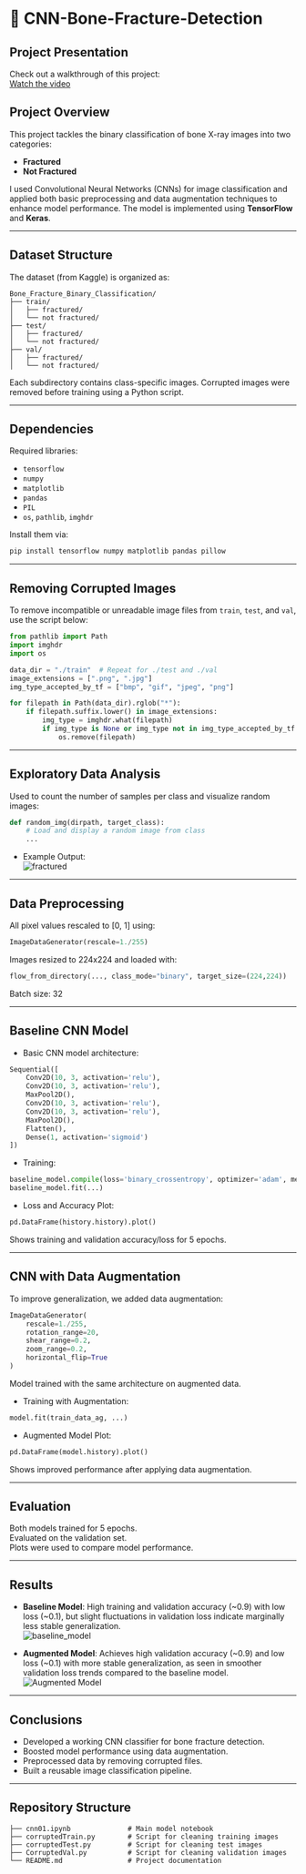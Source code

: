 # 🦴 CNN-Bone-Fracture-Detection

## Project Presentation

Check out a walkthrough of this project:  
[Watch the video](https://drive.google.com/file/d/1Agg_RgWSHc39WayxEXA_nrLSJpOk1UAU/view?usp=sharing)

## Project Overview
This project tackles the binary classification of bone X-ray images into two categories:  
- **Fractured**  
- **Not Fractured**  

I used Convolutional Neural Networks (CNNs) for image classification and applied both basic preprocessing and data augmentation techniques to enhance model performance. The model is implemented using **TensorFlow** and **Keras**.

---

## Dataset Structure
The dataset (from Kaggle) is organized as:  

```
Bone_Fracture_Binary_Classification/
├── train/
│   ├── fractured/
│   └── not fractured/
├── test/
│   ├── fractured/
│   └── not fractured/
├── val/
│   ├── fractured/
│   └── not fractured/
```

Each subdirectory contains class-specific images. Corrupted images were removed before training using a Python script.

---

## Dependencies
Required libraries:  
- `tensorflow`  
- `numpy`  
- `matplotlib`  
- `pandas`  
- `PIL`  
- `os`, `pathlib`, `imghdr`  

Install them via:  
```bash
pip install tensorflow numpy matplotlib pandas pillow
```

---

## Removing Corrupted Images
To remove incompatible or unreadable image files from `train`, `test`, and `val`, use the script below:  

```python
from pathlib import Path
import imghdr
import os

data_dir = "./train"  # Repeat for ./test and ./val
image_extensions = [".png", ".jpg"]
img_type_accepted_by_tf = ["bmp", "gif", "jpeg", "png"]

for filepath in Path(data_dir).rglob("*"):
    if filepath.suffix.lower() in image_extensions:
        img_type = imghdr.what(filepath)
        if img_type is None or img_type not in img_type_accepted_by_tf:
            os.remove(filepath)
```

---

## Exploratory Data Analysis
Used to count the number of samples per class and visualize random images:  

```python
def random_img(dirpath, target_class):
    # Load and display a random image from class
    ...
```

- Example Output:  
  ![fractured](fractured.png)

---

## Data Preprocessing
All pixel values rescaled to [0, 1] using:  

```python
ImageDataGenerator(rescale=1./255)
```

Images resized to 224x224 and loaded with:  

```python
flow_from_directory(..., class_mode="binary", target_size=(224,224))
```

Batch size: 32

---

## Baseline CNN Model
- Basic CNN model architecture:  

```python
Sequential([
    Conv2D(10, 3, activation='relu'),
    Conv2D(10, 3, activation='relu'),
    MaxPool2D(),
    Conv2D(10, 3, activation='relu'),
    Conv2D(10, 3, activation='relu'),
    MaxPool2D(),
    Flatten(),
    Dense(1, activation='sigmoid')
])
```

- Training:  

```python
baseline_model.compile(loss='binary_crossentropy', optimizer='adam', metrics=['accuracy'])
baseline_model.fit(...)
```

- Loss and Accuracy Plot:  

```python
pd.DataFrame(history.history).plot()
```

Shows training and validation accuracy/loss for 5 epochs.

---

## CNN with Data Augmentation
To improve generalization, we added data augmentation:  

```python
ImageDataGenerator(
    rescale=1./255,
    rotation_range=20,
    shear_range=0.2,
    zoom_range=0.2,
    horizontal_flip=True
)
```

Model trained with the same architecture on augmented data.

- Training with Augmentation:  

```python
model.fit(train_data_ag, ...)
```

- Augmented Model Plot:  

```python
pd.DataFrame(model.history).plot()
```

Shows improved performance after applying data augmentation.

---

## Evaluation
Both models trained for 5 epochs.  
Evaluated on the validation set.  
Plots were used to compare model performance.

---

## Results
- **Baseline Model**: High training and validation accuracy (~0.9) with low loss (~0.1), but slight fluctuations in validation loss indicate marginally less stable generalization.  
  ![baseline_model](baseline_model.png)  

- **Augmented Model**: Achieves high validation accuracy (~0.9) and low loss (~0.1) with more stable generalization, as seen in smoother validation loss trends compared to the baseline model.  
  ![Augmented Model](AugmentedModel.png)

---

## Conclusions
- Developed a working CNN classifier for bone fracture detection.  
- Boosted model performance using data augmentation.  
- Preprocessed data by removing corrupted files.  
- Built a reusable image classification pipeline.

---

## Repository Structure
```
├── cnn01.ipynb              # Main model notebook
├── corruptedTrain.py        # Script for cleaning training images
├── corruptedTest.py         # Script for cleaning test images
├── CorruptedVal.py          # Script for cleaning validation images
└── README.md                # Project documentation
```
